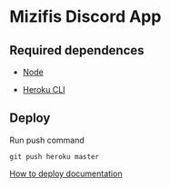 # Mizifis Discord App

## Required dependences

- [Node](https://nodejs.org/en/download/)

- [Heroku CLI](https://devcenter.heroku.com/articles/heroku-cli)

## Deploy 

Run push command

```
git push heroku master
```
[How to deploy documentation](https://devcenter.heroku.com/articles/deploying-nodejs)